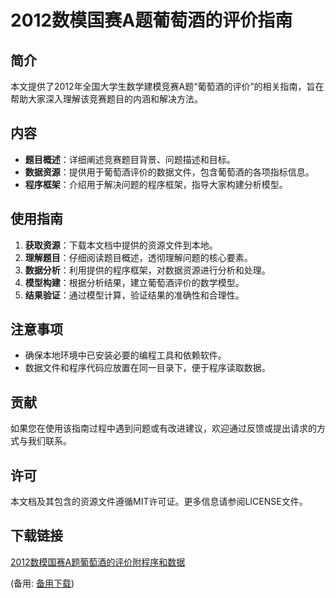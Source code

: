 # 2012数模国赛A题葡萄酒的评价指南

## 简介

本文提供了2012年全国大学生数学建模竞赛A题“葡萄酒的评价”的相关指南，旨在帮助大家深入理解该竞赛题目的内涵和解决方法。

## 内容

- **题目概述**：详细阐述竞赛题目背景、问题描述和目标。
- **数据资源**：提供用于葡萄酒评价的数据文件，包含葡萄酒的各项指标信息。
- **程序框架**：介绍用于解决问题的程序框架，指导大家构建分析模型。

## 使用指南

1. **获取资源**：下载本文档中提供的资源文件到本地。
2. **理解题目**：仔细阅读题目概述，透彻理解问题的核心要素。
3. **数据分析**：利用提供的程序框架，对数据资源进行分析和处理。
4. **模型构建**：根据分析结果，建立葡萄酒评价的数学模型。
5. **结果验证**：通过模型计算，验证结果的准确性和合理性。

## 注意事项

- 确保本地环境中已安装必要的编程工具和依赖软件。
- 数据文件和程序代码应放置在同一目录下，便于程序读取数据。

## 贡献

如果您在使用该指南过程中遇到问题或有改进建议，欢迎通过反馈或提出请求的方式与我们联系。

## 许可

本文档及其包含的资源文件遵循MIT许可证。更多信息请参阅LICENSE文件。

## 下载链接
[2012数模国赛A题葡萄酒的评价附程序和数据](https://pan.quark.cn/s/00eb4df8689f) 

(备用: [备用下载](https://pan.baidu.com/s/1KWSWght1ctp93R5ATaeN1g?pwd=1234))
